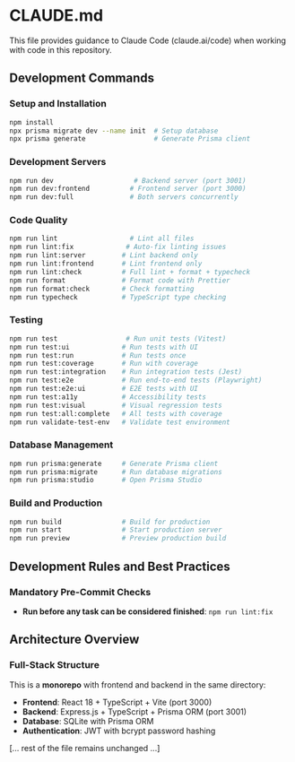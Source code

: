 # CLAUDE.md

This file provides guidance to Claude Code (claude.ai/code) when working with code in this repository.

## Development Commands

### Setup and Installation

```bash
npm install
npx prisma migrate dev --name init  # Setup database
npx prisma generate                 # Generate Prisma client
```

### Development Servers

```bash
npm run dev                    # Backend server (port 3001)
npm run dev:frontend          # Frontend server (port 3000)
npm run dev:full              # Both servers concurrently
```

### Code Quality

```bash
npm run lint                  # Lint all files
npm run lint:fix             # Auto-fix linting issues
npm run lint:server         # Lint backend only
npm run lint:frontend       # Lint frontend only
npm run lint:check          # Full lint + format + typecheck
npm run format              # Format code with Prettier
npm run format:check        # Check formatting
npm run typecheck           # TypeScript type checking
```

### Testing

```bash
npm run test                 # Run unit tests (Vitest)
npm run test:ui             # Run tests with UI
npm run test:run            # Run tests once
npm run test:coverage       # Run with coverage
npm run test:integration    # Run integration tests (Jest)
npm run test:e2e            # Run end-to-end tests (Playwright)
npm run test:e2e:ui         # E2E tests with UI
npm run test:a11y           # Accessibility tests
npm run test:visual         # Visual regression tests
npm run test:all:complete   # All tests with coverage
npm run validate-test-env   # Validate test environment
```

### Database Management

```bash
npm run prisma:generate     # Generate Prisma client
npm run prisma:migrate      # Run database migrations
npm run prisma:studio       # Open Prisma Studio
```

### Build and Production

```bash
npm run build               # Build for production
npm run start               # Start production server
npm run preview             # Preview production build
```

## Development Rules and Best Practices

### Mandatory Pre-Commit Checks

- **Run before any task can be considered finished**: `npm run lint:fix`

## Architecture Overview

### Full-Stack Structure

This is a **monorepo** with frontend and backend in the same directory:

- **Frontend**: React 18 + TypeScript + Vite (port 3000)
- **Backend**: Express.js + TypeScript + Prisma ORM (port 3001)
- **Database**: SQLite with Prisma ORM
- **Authentication**: JWT with bcrypt password hashing

[... rest of the file remains unchanged ...]